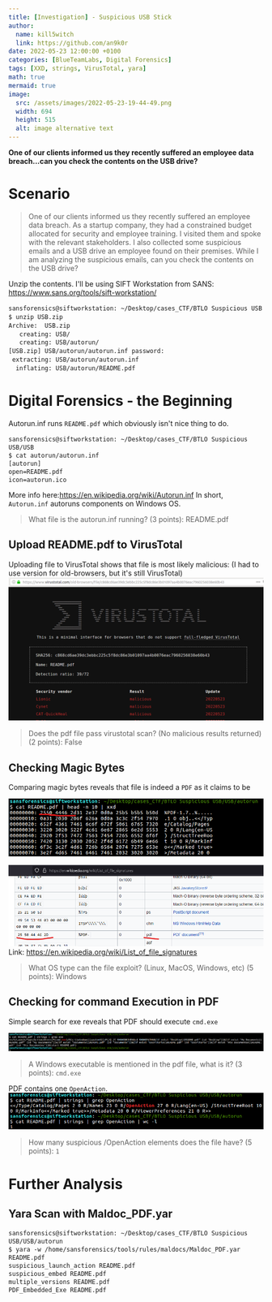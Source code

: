 ```yaml
---
title: [Investigation] - Suspicious USB Stick
author:
  name: kill5witch
  link: https://github.com/an9k0r
date: 2022-05-23 12:00:00 +0100
categories: [BlueTeamLabs, Digital Forensics]
tags: [XXD, strings, VirusTotal, yara]
math: true
mermaid: true
image:
  src: /assets/images/2022-05-23-19-44-49.png
  width: 694
  height: 515
  alt: image alternative text
---
```

**One of our clients informed us they recently suffered an employee data breach...can you check the contents on the USB drive?**
# Scenario
> One of our clients informed us they recently suffered an employee data breach. As a startup company, they had a constrained budget allocated for security and employee training. I visited them and spoke with the relevant stakeholders. I also collected some suspicious emails and a USB drive an employee found on their premises. While I am analyzing the suspicious emails, can you check the contents on the USB drive?   

Unzip the contents. I'll be using SIFT Workstation from SANS: https://www.sans.org/tools/sift-workstation/

```bash
sansforensics@siftworkstation: ~/Desktop/cases_CTF/BTLO Suspicious USB
$ unzip USB.zip 
Archive:  USB.zip
   creating: USB/
   creating: USB/autorun/
[USB.zip] USB/autorun/autorun.inf password: 
 extracting: USB/autorun/autorun.inf  
  inflating: USB/autorun/README.pdf  
```

# Digital Forensics - the Beginning 

Autorun.inf runs `README.pdf` which obviously isn't nice thing to do.
```
sansforensics@siftworkstation: ~/Desktop/cases_CTF/BTLO Suspicious USB/USB
$ cat autorun/autorun.inf 
[autorun]
open=README.pdf
icon=autorun.ico
```
More info here:https://en.wikipedia.org/wiki/Autorun.inf 
In short, `Autorun.inf` autoruns components on Windows OS.

> What file is the autorun.inf running? (3 points): README.pdf

## Upload README.pdf to VirusTotal

Uploading file to VirusTotal shows that file is most likely malicious:
(I had to use version for old-browsers, but it's still VirusTotal)
![](/assets/images/2022-05-23-19-28-50.png)

> Does the pdf file pass virustotal scan? (No malicious results returned) (2 points): False

## Checking Magic Bytes
Comparing magic bytes reveals that file is indeed a `PDF` as it claims to be

![](/assets/images/2022-05-23-19-31-15.png)

![](/assets/images/2022-05-23-19-32-07.png)
Link: https://en.wikipedia.org/wiki/List_of_file_signatures

> What OS type can the file exploit? (Linux, MacOS, Windows, etc) (5 points): Windows

## Checking for command Execution in PDF
Simple search for exe reveals that PDF should execute `cmd.exe`

![](/assets/images/2022-05-23-19-34-12.png)

> A Windows executable is mentioned in the pdf file, what is it? (3 points): `cmd.exe`

PDF contains one `OpenAction`.
![](/assets/images/2022-05-23-19-41-10.png)

> How many suspicious /OpenAction elements does the file have? (5 points): `1`

# Further Analysis
## Yara Scan with Maldoc_PDF.yar
```
sansforensics@siftworkstation: ~/Desktop/cases_CTF/BTLO Suspicious USB/USB/autorun
$ yara -w /home/sansforensics/tools/rules/maldocs/Maldoc_PDF.yar README.pdf 
suspicious_launch_action README.pdf
suspicious_embed README.pdf
multiple_versions README.pdf
PDF_Embedded_Exe README.pdf
```

